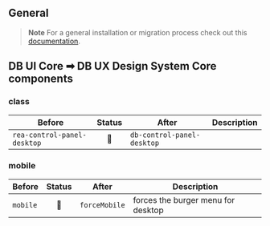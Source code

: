 ## General

> **Note**
> For a general installation or migration process check out this [documentation](https://www.npmjs.com/package/@db-ux/core-components).

## DB UI Core ➡ DB UX Design System Core components

### class

| Before                      | Status | After                      | Description |
| --------------------------- | :----: | -------------------------- | ----------- |
| `rea-control-panel-desktop` |   🔁   | `db-control-panel-desktop` |             |

### mobile

| Before   | Status | After         | Description                        |
| -------- | :----: | ------------- | ---------------------------------- |
| `mobile` |   🔁   | `forceMobile` | forces the burger menu for desktop |
